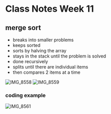 # Class Notes Week 11
## merge sort
- breaks into smaller problems 
- keeps sorted
- sorts by halving the array
- stays in the stack until the problem is solved
- done recursively 
- splits until there are individual items
- then compares 2 items at a time


![IMG_8558](https://user-images.githubusercontent.com/102199778/199064097-0f7edd06-af1b-4c18-ad09-6da99b7a37cc.JPG)
![IMG_8559](https://user-images.githubusercontent.com/102199778/199064108-c677fbf3-6b93-4de7-a48c-63a75341eada.JPG)

### coding example
![IMG_8561](https://user-images.githubusercontent.com/102199778/199065919-d83b392b-ba79-4c79-8676-2992dcd9351f.JPG)


